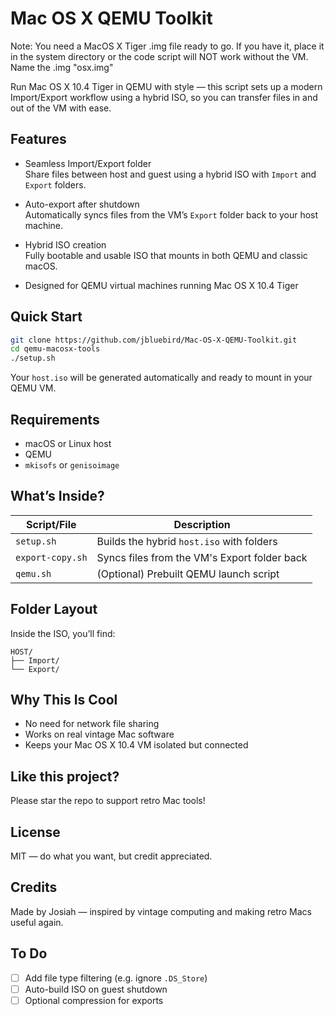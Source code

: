 # Mac OS X QEMU Toolkit

Note: You need a MacOS X Tiger .img file ready to go. If you have it, place it in the system directory or the code script will NOT work without the VM. Name the .img "osx.img"

Run Mac OS X 10.4 Tiger in QEMU with style — this script sets up a modern Import/Export workflow using a hybrid ISO, so you can transfer files in and out of the VM with ease.

## Features

- Seamless Import/Export folder  
  Share files between host and guest using a hybrid ISO with `Import` and `Export` folders.

- Auto-export after shutdown  
  Automatically syncs files from the VM’s `Export` folder back to your host machine.

- Hybrid ISO creation  
  Fully bootable and usable ISO that mounts in both QEMU and classic macOS.

- Designed for QEMU virtual machines running Mac OS X 10.4 Tiger

## Quick Start

```bash
git clone https://github.com/jbluebird/Mac-OS-X-QEMU-Toolkit.git
cd qemu-macosx-tools
./setup.sh
```

Your `host.iso` will be generated automatically and ready to mount in your QEMU VM.

## Requirements

- macOS or Linux host
- QEMU
- `mkisofs` or `genisoimage`

## What’s Inside?

| Script/File     | Description                                  |
|-----------------|----------------------------------------------|
| `setup.sh`      | Builds the hybrid `host.iso` with folders    |
| `export-copy.sh`| Syncs files from the VM's Export folder back |
| `qemu.sh`       | (Optional) Prebuilt QEMU launch script       |

## Folder Layout

Inside the ISO, you’ll find:

```
HOST/
├── Import/
└── Export/
```

## Why This Is Cool

- No need for network file sharing
- Works on real vintage Mac software
- Keeps your Mac OS X 10.4 VM isolated but connected

## Like this project?

Please star the repo to support retro Mac tools!

## License

MIT — do what you want, but credit appreciated.

## Credits

Made by Josiah — inspired by vintage computing and making retro Macs useful again.

## To Do

- [ ] Add file type filtering (e.g. ignore `.DS_Store`)
- [ ] Auto-build ISO on guest shutdown
- [ ] Optional compression for exports
